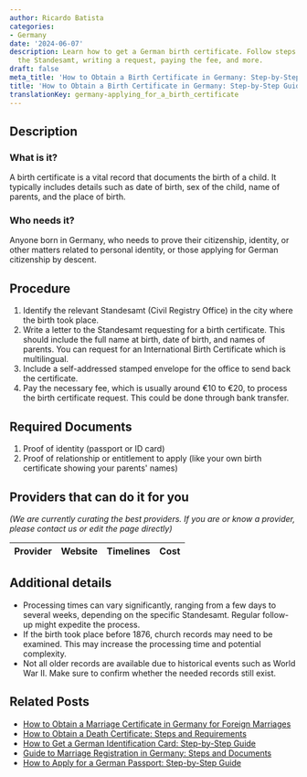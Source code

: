 ```yaml
---
author: Ricardo Batista
categories:
- Germany
date: '2024-06-07'
description: Learn how to get a German birth certificate. Follow steps like identifying
  the Standesamt, writing a request, paying the fee, and more.
draft: false
meta_title: 'How to Obtain a Birth Certificate in Germany: Step-by-Step Guide'
title: 'How to Obtain a Birth Certificate in Germany: Step-by-Step Guide'
translationKey: germany-applying_for_a_birth_certificate
---
```


## Description
### What is it?
A birth certificate is a vital record that documents the birth of a child. It typically includes details such as date of birth, sex of the child, name of parents, and the place of birth. 

### Who needs it?
Anyone born in Germany, who needs to prove their citizenship, identity, or other matters related to personal identity, or those applying for German citizenship by descent.

## Procedure
1. Identify the relevant Standesamt (Civil Registry Office) in the city where the birth took place. 
2. Write a letter to the Standesamt requesting for a birth certificate. This should include the full name at birth, date of birth, and names of parents. You can request for an International Birth Certificate which is multilingual.
3. Include a self-addressed stamped envelope for the office to send back the certificate. 
4. Pay the necessary fee, which is usually around €10 to €20, to process the birth certificate request. This could be done through bank transfer. 

## Required Documents
1. Proof of identity (passport or ID card)
2. Proof of relationship or entitlement to apply (like your own birth certificate showing your parents' names)

## Providers that can do it for you

_(We are currently curating the best providers. If you are or know a provider, please contact us or edit the page directly)_

| Provider        |     Website     |     Timelines    |       Cost      |
| --------------- | --------------- |  :-------------: | :-------------: |

## Additional details
- Processing times can vary significantly, ranging from a few days to several weeks, depending on the specific Standesamt. Regular follow-up might expedite the process.
- If the birth took place before 1876, church records may need to be examined. This may increase the processing time and potential complexity.
- Not all older records are available due to historical events such as World War II. Make sure to confirm whether the needed records still exist.


## Related Posts

- [How to Obtain a Marriage Certificate in Germany for Foreign Marriages](https://tramitit.com/guides/germany/applying_for_a_marriage_certificate/)
- [How to Obtain a Death Certificate: Steps and Requirements](https://tramitit.com/guides/germany/applying_for_a_death_certificate/)
- [How to Get a German Identification Card: Step-by-Step Guide](https://tramitit.com/guides/germany/application_for_an_id_card/)
- [Guide to Marriage Registration in Germany: Steps and Documents](https://tramitit.com/guides/germany/marriage_registration/)
- [How to Apply for a German Passport: Step-by-Step Guide](https://tramitit.com/guides/germany/application_for_a_passport/)